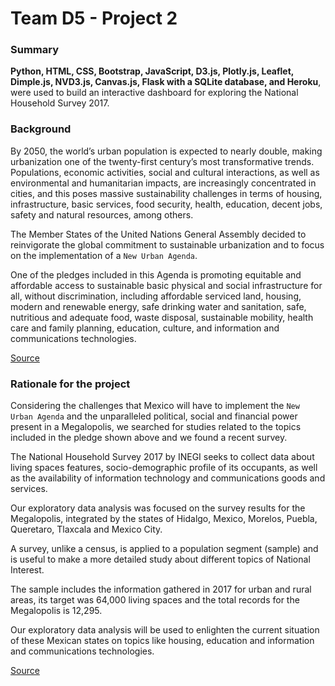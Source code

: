# Team D5 - Project 2

### Summary

__Python, HTML, CSS, Bootstrap, JavaScript, D3.js, Plotly.js, Leaflet, Dimple.js, NVD3.js, Canvas.js, 
Flask with a SQLite database, and Heroku__, were used to build an interactive dashboard for 
exploring the National Household Survey 2017.

### Background

By 2050, the world’s urban population is expected to nearly double, making urbanization one
of the twenty-first century’s most transformative trends. Populations, economic activities, social
and cultural interactions, as well as environmental and humanitarian impacts, are increasingly
concentrated in cities, and this poses massive sustainability challenges in terms of housing,
infrastructure, basic services, food security, health, education, decent jobs, safety and natural
resources, among others.  

The Member States of the United Nations General Assembly decided to reinvigorate the global 
commitment to sustainable urbanization and to focus on the implementation of a `New Urban Agenda`.

One of the pledges included in this Agenda is promoting equitable and affordable access to 
sustainable basic physical and social infrastructure for all, without discrimination, 
including affordable serviced land, housing, modern and renewable energy, safe drinking water 
and sanitation, safe, nutritious and adequate food, waste disposal, sustainable mobility, 
health care and family planning, education, culture, and information and communications 
technologies. 

[Source](http://habitat3.org/the-new-urban-agenda/)


### Rationale for the project

Considering the challenges that Mexico will have to implement the `New Urban Agenda`
and the unparalleled political, social and financial power present in a Megalopolis, 
we searched for studies related to the topics included in the pledge shown above and
we found a recent survey.

The National Household Survey 2017 by INEGI seeks to collect data about living spaces features, 
socio-demographic profile of its occupants, as well as the availability of information 
technology and communications goods and services.

Our exploratory data analysis was focused on the survey results for the Megalopolis, integrated 
by the states of Hidalgo, Mexico, Morelos, Puebla, Queretaro, Tlaxcala and Mexico City.  

A survey, unlike a census, is applied to a population segment (sample) and is useful to make
a more detailed study about different topics of National Interest. 

The sample includes the information gathered in 2017 for urban and rural areas, its target
was 64,000 living spaces and the total records for the Megalopolis is 12,295.

Our exploratory data analysis will be used to enlighten the current situation of these 
Mexican states on topics like housing, education and information and communications 
technologies. 

[Source](https://www.inegi.org.mx/programas/enh/2017/)
